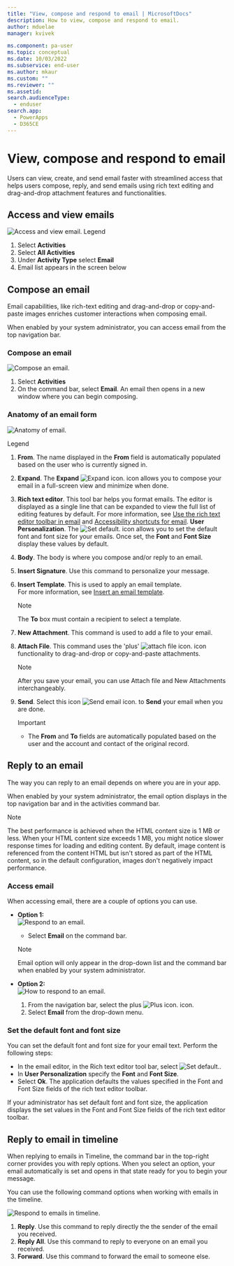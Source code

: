 ```yaml
---
title: "View, compose and respond to email | MicrosoftDocs"
description: How to view, compose and respond to email.
author: mduelae
manager: kvivek

ms.component: pa-user
ms.topic: conceptual
ms.date: 10/03/2022
ms.subservice: end-user
ms.author: mkaur
ms.custom: ""
ms.reviewer: ""
ms.assetid: 
search.audienceType: 
  - enduser
search.app: 
  - PowerApps
  - D365CE
---
```


# View, compose and respond to email

Users can view, create, and send email faster with streamlined access that helps users compose, reply, and send emails using rich text editing and drag-and-drop attachment features and functionalities.


## Access and view emails

   ![Access and view email.](media\email-how-to-view-an-email-11a.png "Access and view email.")
   Legend
   1. Select **Activities**
   2. Select **All Activities** 
   3. Under **Activity Type** select **Email**
   4. Email list appears in the screen below

## Compose an email

Email capabilities, like rich-text editing and drag-and-drop or copy-and-paste images enriches customer interactions when composing email. 

When enabled by your system administrator, you can access email from the top navigation bar.

### Compose an email

   ![Compose an email.](media\email-how-to-compose-an-email-11b.png "Compose an email")
   1. Select **Activities**
   2. On the command bar, select **Email**. An email then opens in a new window where you can begin composing. 

### Anatomy of an email form

![Anatomy of email.](media\email-how-to-compose-an-email-1g.png "Anatomy of an email form.")

Legend

1. **From**. The name displayed in the **From** field is automatically populated based on the user who is currently signed in.
2. **Expand**. The **Expand** ![Expand icon.](media\email-expand-icon.png "xpand email") icon allows you to compose your email in a full-screen view and minimize when done.
3. **Rich text editor**. This tool bar helps you  format emails. The editor is displayed as a single line that can be expanded to view the full list of editing features by default. For more information, see [Use the rich text editor toolbar in email](email-rich-text-editor.md) and [Accessibility shortcuts for email](keyboard-shortcuts.md#email). **User Personalization**. The ![Set default.](media\personalization.png "personalization icon") icon allows you to set the default font and font size for your emails. Once set, the **Font** and **Font Size** display these values by default. 
1.  **Body**. The body is where you compose and/or reply to an email.
1. **Insert Signature**. Use this command to personalize your message.  
1. **Insert Template**. This is used to apply an email template. <BR>
For more information, see [Insert an email template](insert-email-template.md).

   > [!Note]
   > The **To** box must contain a recipient to select a template.

7. **New Attachment**. This command is used to add a file to your email.
8. **Attach File**.  This command uses the 'plus' ![attach file icon.](media\email-new-attachment-icon.png "attach file icon") icon functionality to drag-and-drop or copy-and-paste attachments. 

   > [!Note] 
   > After you save your email, you can use Attach file and New Attachments interchangeably.

9.	**Send**. Select this icon ![Send email icon.](media\email-send-icon.png "Send email icon")  to **Send** your email when you are done.

    >[!Important]
    > - The **From** and **To** fields are automatically populated based on the user and the account and contact of the original record.



## Reply to an email
The way you can reply to an email depends on where you are in your app. 

When enabled by your system administrator, the email option displays in the top navigation bar and in the activities command bar.

>[!Note]
> The best performance is achieved when the HTML content size is 1 MB or less. When your HTML content size exceeds 1 MB, you might notice slower response times for loading and editing content. By default, image content is referenced from the content HTML but isn't stored as part of the HTML content, so in the default configuration, images don't negatively impact performance.

### Access email
When accessing email, there are a couple of options you can use. 

-  **Option 1:**<BR>
   ![Respond to an email.](media\email-how-to-respond-to-an-email-1c.png "Respond to an email")

    - Select **Email** on the command bar.

   >[!Note]
   > Email option will only appear in the drop-down list and the command bar when enabled by your system administrator.

-  **Option 2:**<BR>
   ![How to respond to an email.](media\email-how-to-respond-to-an-email-1d.png "How to respond to an email")

   1. From the navigation bar, select the plus ![Plus icon.](media\email-plus-icon.png "email icon") icon.
   2. Select **Email** from the drop-down menu.
  
### Set the default font and font size
  
You can set the default font and font size for your email text. Perform the following steps:
  
  - In the email editor, in the Rich text editor tool bar, select ![Set default.](media\personalization.png "personalization icon").
  - In **User Personalization** specify the **Font** and **Font Size**. 
  - Select **Ok**. The application defaults the values specified in the Font and Font Size fields of the rich text editor toolbar.
  
  If your administrator has set default font and font size, the application displays the set values in the Font and Font Size fields of the rich text editor toolbar.
  
## Reply to email in timeline
When replying to emails in Timeline, the command bar in the top-right corner provides you with reply options. When you select an option, your email automatically is set and opens in that state ready for you to begin your message.  

You can use the following command options when working with emails in the timeline.

   ![Respond to emails in timeline.](media\email-respond-in-timeline-1a.png "Respond to emails in timeline.") 

   1. **Reply**. Use this command to reply directly the the sender of the email you received.
   2. **Reply All**. Use this command to reply to everyone on an email you received.
   3. **Forward**. Use this command to forward the email to someone else.
